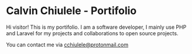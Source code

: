 # Calvin Chiulele - Portifolio

Hi visitor! This is my portifolio. I am a software developer, I mainly use PHP and Laravel for my projects and collaborations to open source projects.

You can contact me via cchiulele@protonmail.com
